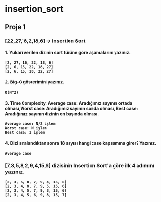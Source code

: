 # insertion_sort

## Proje 1

### [22,27,16,2,18,6] -> <b>Insertion Sort

#### 1. Yukarı verilen dizinin sort türüne göre aşamalarını yazınız.
    [2, 27, 16, 22, 18, 6]
    [2, 6, 16, 22, 18, 27]
    [2, 6, 16, 18, 22, 27]


#### 2. Big-O gösterimini yazınız.
    O(N^2)

#### 3. Time Complexity: Average case: Aradığımız sayının ortada olması,Worst case: Aradığımız sayının sonda olması, Best case: Aradığımız sayının dizinin en başında olması.

    Average case: N/2 işlem
    Worst case: N işlem
    Best case: 1 işlem



#### 4. Dizi sıralandıktan sonra 18 sayısı hangi case kapsamına girer? Yazınız.
    Average case


### [7,3,5,8,2,9,4,15,6] dizisinin Insertion Sort'a göre ilk 4 adımını yazınız.

    [2, 3, 5, 8, 7, 9, 4, 15, 6]
    [2, 3, 4, 8, 7, 9, 5, 15, 6]
    [2, 3, 4, 5, 7, 9, 8, 15, 6]
    [2, 3, 4, 5, 6, 9, 8, 15, 7]

